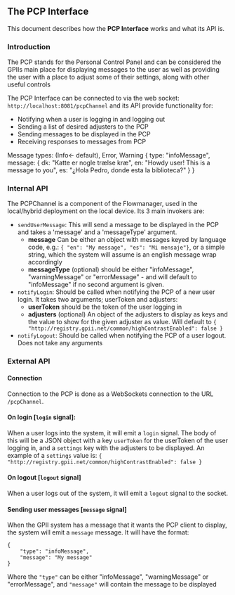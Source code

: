 ## The PCP Interface

This document describes how the __PCP Interface__ works and what its API is.

### Introduction
The PCP stands for the Personal Control Panel and can be considered the GPIIs main place for displaying messages to the user as well as providing the user with a place to adjust some of their settings, along with other useful controls

The PCP Interface can be connected to via the web socket: `http://localhost:8081/pcpChannel` and its API provide functionality for:
* Notifying when a user is logging in and logging out
* Sending a list of desired adjusters to the PCP
* Sending messages to be displayed in the PCP
* Receiving responses to messages from PCP

Message types:
(Info<- default), Error, Warning
{
    type: "infoMessage",
    message: {
        dk: "Katte er nogle trælse kræ",
        en: "Howdy user! This is a message to you",
        es: "¿Hola Pedro, donde esta la biblioteca?"
    }
}

### Internal API

The PCPChannel is a component of the Flowmanager, used in the local/hybrid deployment on the local device. Its 3 main invokers are:
* `sendUserMessage`: This will send a message to be displayed in the PCP and takes a 'message' and a 'messageType' argument. 
  * **message** Can be either an object with messages keyed by language code, e.g.: `{ "en": "My message", "es": "Mi mensaje"}`, or a simple string, which the system will assume is an english message wrap accordingly
  * **messageType** (optional) should be either "infoMessage", "warningMessage" or "errorMessage" - and will default to "infoMessage" if no second argument is given.
* `notifyLogin`: Should be called when notifying the PCP of a new user login. It takes two arguments; userToken and adjusters:
  * **userToken** should be the token of the user logging in
  * **adjusters** (optional) An object of the adjusters to display as keys and the value to show for the given adjuster as value. Will default to `{ "http://registry.gpii.net/common/highContrastEnabled": false }`
* `notifyLogout`: Should be called when notifying the PCP of a user logout. Does not take any arguments

### External API


#### Connection

Connection to the PCP is done as a WebSockets connection to the URL `/pcpChannel`.


#### On login [`login` signal]:

When a user logs into the system, it will emit a `login` signal. The body of this will be a JSON object with a key `userToken` for the userToken of the user logging in, and a `settings` key with the adjusters to be displayed. An example of a `settings` value is: `{ "http://registry.gpii.net/common/highContrastEnabled": false }`


#### On logout [`logout` signal]

When a user logs out of the system, it will emit a `logout` signal to the socket.


#### Sending user messages [`message` signal]

When the GPII system has a message that it wants the PCP client to display, the system will emit a `message` message. It will have the format:

```
{
    "type": "infoMessage",
    "message": "My message"
}
```

Where the `"type"` can be either "infoMessage", "warningMessage" or "errorMessage", and `"message"` will contain the message to be displayed
